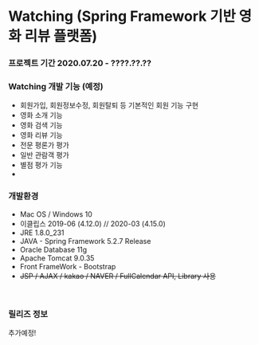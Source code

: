 # Watching (Spring Framework 기반 영화 리뷰 플랫폼)

### 프로젝트 기간 2020.07.20 - ????.??.??
 
### Watching 개발 기능 (예정)
 - 회원가입, 회원정보수정, 회원탈퇴 등 기본적인 회원 기능 구현
 - 영화 소개 기능
 - 영화 검색 기능
 - 영화 리뷰 기능
  - 전문 평론가 평가
  - 일반 관람객 평가
   - 별점 평가 기능
 - 
 
 
### 개발환경

 - Mac OS / Windows 10
 - 이클립스 2019-06 (4.12.0) // 2020-03 (4.15.0)
 - JRE 1.8.0_231
 - JAVA - Spring Framework 5.2.7 Release
 - Oracle Database 11g
 - Apache Tomcat 9.0.35
 - Front FrameWork - Bootstrap
 - ~~JSP / AJAX / kakao / NAVER / FullCalendar API, Library 사용~~

<br>


### 릴리즈 정보

추가예정!
